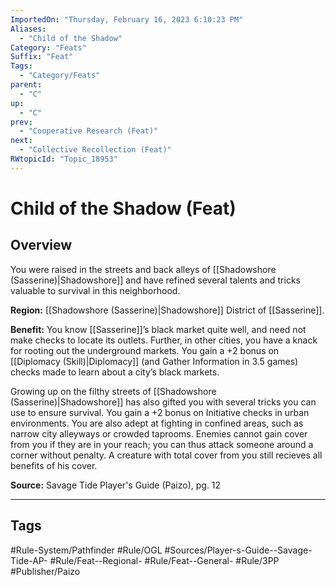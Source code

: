 ```yaml
---
ImportedOn: "Thursday, February 16, 2023 6:10:23 PM"
Aliases:
  - "Child of the Shadow"
Category: "Feats"
Suffix: "Feat"
Tags:
  - "Category/Feats"
parent:
  - "C"
up:
  - "C"
prev:
  - "Cooperative Research (Feat)"
next:
  - "Collective Recollection (Feat)"
RWtopicId: "Topic_18953"
---
```

# Child of the Shadow (Feat)
## Overview
You were raised in the streets and back alleys of [[Shadowshore (Sasserine)|Shadowshore]] and have refined several talents and tricks valuable to survival in this neighborhood.

**Region:** [[Shadowshore (Sasserine)|Shadowshore]] District of [[Sasserine]].

**Benefit:** You know [[Sasserine]]’s black market quite well, and need not make checks to locate its outlets. Further, in other cities, you have a knack for rooting out the underground markets. You gain a +2 bonus on [[Diplomacy (Skill)|Diplomacy]] (and Gather Information in 3.5 games) checks made to learn about a city’s black markets.

Growing up on the filthy streets of [[Shadowshore (Sasserine)|Shadowshore]] has also gifted you with several tricks you can use to ensure survival. You gain a +2 bonus on Initiative checks in urban environments. You are also adept at fighting in confined areas, such as narrow city alleyways or crowded taprooms. Enemies cannot gain cover from you if they are in your reach; you can thus attack someone around a corner without penalty. A creature with total cover from you still recieves all benefits of his cover. 

**Source:** Savage Tide Player's Guide (Paizo), pg. 12


---
## Tags
#Rule-System/Pathfinder #Rule/OGL #Sources/Player-s-Guide--Savage-Tide-AP- #Rule/Feat--Regional- #Rule/Feat--General- #Rule/3PP #Publisher/Paizo

